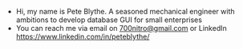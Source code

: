 -  Hi, my name is Pete Blythe. A seasoned mechanical engineer with ambitions to develop database GUI for small enterprises
-  You can reach me via email on 700nitro@gmail.com or LinkedIn https://www.linkedin.com/in/peteblythe/


<!---
pblythe/pblythe is a ✨ special ✨ repository because its `README.md` (this file) appears on your GitHub profile.
You can click the Preview link to take a look at your changes.
--->
